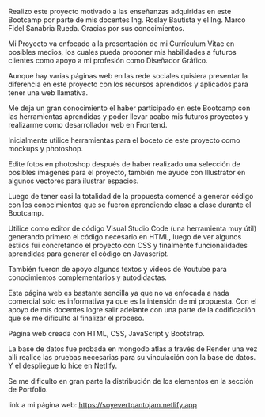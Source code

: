 
Realizo este proyecto motivado a las enseñanzas adquiridas en este Bootcamp por parte de mis docentes Ing. Roslay Bautista y el Ing. Marco Fidel Sanabria Rueda. Gracias por sus conocimientos.

Mi Proyecto va enfocado a la presentación de mi Currículum Vitae en posibles medios, los cuales pueda proponer mis habilidades a  futuros clientes como apoyo a mi profesión como Diseñador Gráfico.

Aunque hay varias páginas web en las rede sociales quisiera presentar la diferencia en este proyecto con los recursos aprendidos y aplicados para tener una web llamativa.

Me deja un gran conocimiento el haber participado en este Bootcamp con las herramientas aprendidas y poder llevar acabo mis futuros proyectos y realizarme como desarrollador web en Frontend.

Inicialmente utilice herramientas para el boceto de este proyecto como mockups y photoshop.

Edite fotos en photoshop después de haber realizado una selección de posibles imágenes para el proyecto, también me ayude con Illustrator en algunos vectores para ilustrar espacios.

Luego de tener casi la totalidad de la propuesta comencé a generar código con los conocimientos que se fueron aprendiendo clase a clase durante el Bootcamp.

Utilice como editor de código Visual Studio Code (una herramienta muy útil) generando primero el código necesario en HTML, luego de ver algunos estilos fui concretando el proyecto con CSS y finalmente funcionalidades aprendidas para generar el código en Javascript.

También fueron de apoyo algunos textos y videos de Youtube  para conocimientos complementarios y autodidactas.

Esta página web es bastante sencilla ya que no va enfocada a nada comercial solo es informativa ya que es la intensión de mi propuesta. Con el apoyo de mis docentes logre salir adelante con una parte de la codificación que se me dificulto al finalizar el proceso.

Página web creada con HTML, CSS, JavaScript y Bootstrap.

La base de datos fue probada en mongodb atlas a través de Render una vez allí realice las pruebas necesarias para su vinculación con la base de datos. Y el despliegue lo hice en Netlify.

Se me dificulto en gran parte la distribución de los elementos en la sección de Portfolio.

link a mi página web:  https://soyevertpantojam.netlify.app
